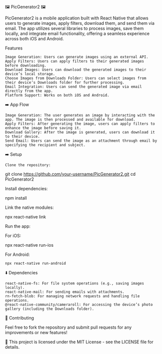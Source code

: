 🖼️ PicGenerator2 🖼️

PicGenerator2 is a mobile application built with React Native that allows users to generate images, apply filters, download them, and send them via email. The app utilizes several libraries to process images, save them locally, and integrate email functionality, offering a seamless experience across both iOS and Android.

Features

    Image Generation: Users can generate images using an external API.
    Apply Filters: Users can apply filters to their generated images before downloading.
    Download Images: Users can download the generated images to their device’s local storage.
    Choose Images from Downloads Folder: Users can select images from their device’s Downloads folder for further processing.
    Email Integration: Users can send the generated image via email directly from the app.
    Platform Support: Works on both iOS and Android.

➡️ App Flow

    Image Generation: The user generates an image by interacting with the app. The image is then processed and available for download.
    Apply Filters: After generating the image, users can apply filters to enhance the image before saving it.
    Download Gallery: After the image is generated, users can download it to their device.
    Send Email: Users can send the image as an attachment through email by specifying the recipient and subject.

➡️ Setup

    Clone the repository:

git clone https://github.com/your-username/PicGenerator2.git
cd PicGenerator2

Install dependencies:

npm install

Link the native modules:

npx react-native link

Run the app:

For iOS:

npx react-native run-ios

For Android:

    npx react-native run-android

⬇️ Dependencies

    react-native-fs: For file system operations (e.g., saving images locally).
    react-native-mail: For sending emails with attachments.
    rn-fetch-blob: For managing network requests and handling file operations.
    @react-native-community/cameraroll: For accessing the device’s photo gallery (including the Downloads folder).

🙌 Contributing

Feel free to fork the repository and submit pull requests for any improvements or new features!

📄 This project is licensed under the MIT License - see the LICENSE file for details.
